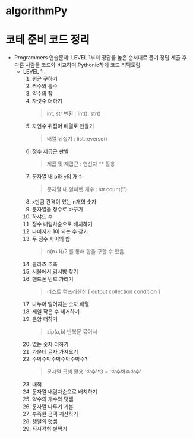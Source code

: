 # algorithmPy
코테 준비 코드 정리
====================
+ Programmers 연습문제:
    LEVEL 1부터 정답률 높은 순서대로 풀기
    정답 제출 후 다른 사람들 코드와 비교하며 Pythonic하게 코드 리팩토링
    - LEVEL 1 :
        001. 평균 구하기
        002. 짝수와 홀수
        003. 약수의 합
        004. 자릿수 더하기
             > int, str 변환 : int(), str()
        005. 자연수 뒤집어 배열로 만들기
             > 배열 뒤집기 : list.reverse()
        006. 정수 제곱근 판별 
             > 제곱 및 제곱근 : 연산자 ** 활용
        007. 문자열 내 p와 y의 개수
             > 문자열 내 알파벳 개수 : str.count('')
        008. x만큼 간격이 있는 n개의 숫자
        009. 문자열을 정수로 바꾸기
        010. 하샤드 수
        011. 정수 내림차순으로 배치하기
        012. 나머지가 1이 되는 수 찾기
        013. 두 정수 사이의 합
             > n(n+1)/2 를 통해 합을 구할 수 있음..
        014. 콜라츠 추측
        015. 서울에서 김서방 찾기
        016. 핸드폰 번호 가리기
             > 리스트 컴프리헨션 [ output collection condition ]
        017. 나누어 떨어지는 숫자 배열
        018. 제일 작은 수 제거하기
        019. 음양 더하기
             > zip(a,b)  반복문 묶어서 
        020. 없는 숫자 더하기
        021. 가운데 글자 가져오기
        022. 수박수박수박수박수박수?
             > 문자열 곱셈 활용 '박수'*3 = '박수박수박수'
        023. 내적
        024. 문자열 내림차순으로 배치하기
        025. 약수의 개수와 덧셈
        026. 문자열 다루기 기본
        027. 부족한 금액 계산하기
        028. 행렬의 덧셈
        029. 직사각형 별찍기

         